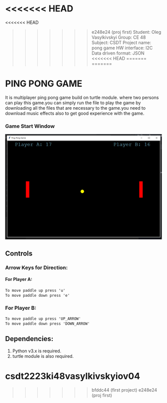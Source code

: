 <<<<<<< HEAD
=======
<<<<<<< HEAD
>>>>>>> e248e24 (proj first)
Student: Oleg Vasylkivskyi
Group: CE 48
Subject: CSDT
Project name: pong game
HW interface: I2C
Data driven format: JSON
<<<<<<< HEAD
=======
=======
# PING PONG GAME

It is multiplayer ping pong game build on turtle module. where two persons can play this game.you can simply run the file to play the game by downloading all the files that are necessary to the game.you need to download music effects also to get good experience with the game.

### Game Start Window

![](page1.png)

## Controls

### Arrow Keys for Direction:

#### For Player A:

	To move paddle up press 'u'
	To move paddle down press 'e'

### For Player B:

	To move paddle up press 'UP_ARROW'
	To move paddle down press 'DOWN_ARROW'


## Dependencies:

1. Python v3.x is required.
2. turtle module is also required.

# csdt2223ki48vasylkivskyiov04
>>>>>>> bfddc44 (first project)
>>>>>>> e248e24 (proj first)
